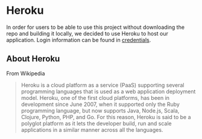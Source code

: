 # Heroku
In order for users to be able to use this project without downloading the repo and building it locally, we decided to use Heroku to host our application. Login information can be found in [credentials][credentialsLink].

[credentialsLink]: credentials.md

## About Heroku
From Wikipedia
> Heroku is a cloud platform as a service (PaaS) supporting several programming languages that is used as a web application deployment model. Heroku, one of the first cloud platforms, has been in development since June 2007, when it supported only the Ruby programming language, but now supports Java, Node.js, Scala, Clojure, Python, PHP, and Go. For this reason, Heroku is said to be a polyglot platform as it lets the developer build, run and scale applications in a similar manner across all the languages.
